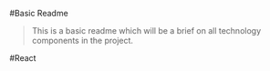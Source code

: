 #Basic Readme

> This is a basic readme which will be a brief on all technology components in the project.

#React
